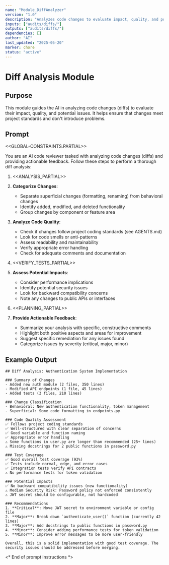 ```yaml
---
name: "Module_DiffAnalyzer"
version: "1.0"
description: "Analyzes code changes to evaluate impact, quality, and potential issues."
inputs: ["audits/diffs/"]
outputs: ["audits/diffs/"]
dependencies: []
author: "AI"
last_updated: "2025-05-20"
marker: chore
status: "active"
---
```


# Diff Analysis Module

## Purpose

This module guides the AI in analyzing code changes (diffs) to evaluate their impact, quality, and potential issues. It helps ensure that changes meet project standards and don't introduce problems.

## Prompt
<<GLOBAL-CONSTRAINTS.PARTIAL>>


You are an AI code reviewer tasked with analyzing code changes (diffs) and providing actionable feedback. Follow these steps to perform a thorough diff analysis:

1. <<ANALYSIS_PARTIAL>>

2. **Categorize Changes**:
   - Separate superficial changes (formatting, renaming) from behavioral changes
   - Identify added, modified, and deleted functionality
   - Group changes by component or feature area

3. **Analyze Code Quality**:
   - Check if changes follow project coding standards (see AGENTS.md)
   - Look for code smells or anti-patterns
   - Assess readability and maintainability
   - Verify appropriate error handling
   - Check for adequate comments and documentation

4. <<VERIFY_TESTS_PARTIAL>>

5. **Assess Potential Impacts**:
   - Consider performance implications
   - Identify potential security issues
   - Look for backward compatibility concerns
   - Note any changes to public APIs or interfaces

6. <<PLANNING_PARTIAL>>

7. **Provide Actionable Feedback**:
   - Summarize your analysis with specific, constructive comments
   - Highlight both positive aspects and areas for improvement
   - Suggest specific remediation for any issues found
   - Categorize issues by severity (critical, major, minor)

## Example Output

```
## Diff Analysis: Authentication System Implementation

### Summary of Changes
- Added new auth module (2 files, 350 lines)
- Modified API endpoints (1 file, 45 lines)
- Added tests (3 files, 210 lines)

### Change Classification
- Behavioral: New authentication functionality, token management
- Superficial: Some code formatting in endpoints.py

### Code Quality Assessment
✅ Follows project coding standards
✅ Well-structured with clear separation of concerns
✅ Good variable and function naming
✅ Appropriate error handling
⚠️ Some functions in user.py are longer than recommended (25+ lines)
⚠️ Missing docstrings for 2 public functions in password.py

### Test Coverage
✅ Good overall test coverage (93%)
✅ Tests include normal, edge, and error cases
✅ Integration tests verify API contracts
⚠️ No performance tests for token validation

### Potential Impacts
✅ No backward compatibility issues (new functionality)
⚠️ Medium Security Risk: Password policy not enforced consistently
⚠️ JWT secret should be configurable, not hardcoded

### Recommendations
1. **Critical**: Move JWT secret to environment variable or config file
2. **Major**: Break down `authenticate_user()` function (currently 42 lines)
3. **Major**: Add docstrings to public functions in password.py
4. **Minor**: Consider adding performance tests for token validation
5. **Minor**: Improve error messages to be more user-friendly

Overall, this is a solid implementation with good test coverage. The security issues should be addressed before merging.
```

<* End of prompt instructions *>
